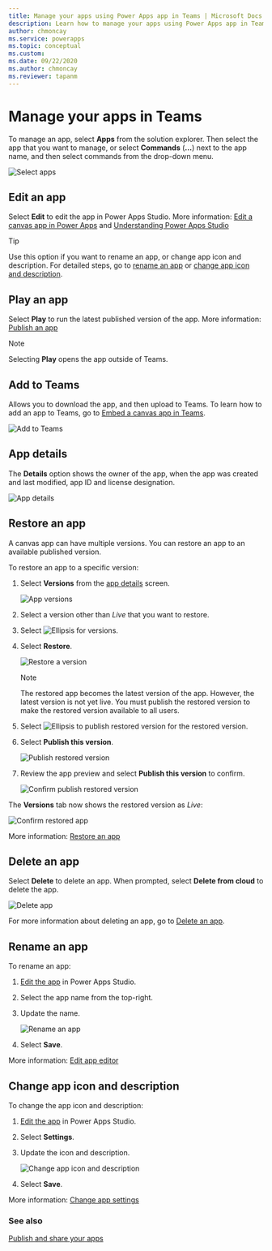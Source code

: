 ```yaml
---
title: Manage your apps using Power Apps app in Teams | Microsoft Docs
description: Learn how to manage your apps using Power Apps app in Teams.
author: chmoncay
ms.service: powerapps
ms.topic: conceptual
ms.custom: 
ms.date: 09/22/2020
ms.author: chmoncay
ms.reviewer: tapanm
---
```


# Manage your apps in Teams

To manage an app, select **Apps** from the solution explorer. Then select the app that you want to manage, or select **Commands** (**…**) next to the app name, and then select commands from the drop-down menu.

![Select apps](media/manage-apps-1.png "Select apps")

## Edit an app

Select **Edit** to edit the app in Power Apps Studio. More information: [Edit a canvas app in Power Apps](../maker/canvas-apps/edit-app.md) and [Understanding Power Apps Studio](understand-power-apps-studio.md)

> [!TIP]
> Use this option if you want to rename an app, or change app icon and description. For detailed steps, go to [rename an app](#rename-an-app) or [change app icon and description](#change-app-icon-and-description).

## Play an app

Select **Play** to run the latest published version of the app. More information: [Publish an app](publish-and-share-apps.md)

> [!NOTE]
> Selecting **Play** opens the app outside of Teams.

## Add to Teams

Allows you to download the app, and then upload to Teams. To learn how to add an app to Teams, go to [Embed a canvas app in Teams](embed-teams-app.md).

![Add to Teams](media/embed-app-teams.png "Add to Teams")

## App details

The **Details** option shows the owner of the app, when the app was created and last modified, app ID and license designation.

![App details](media/app-details.png "App details")

## Restore an app

A canvas app can have multiple versions. You can restore an app to an available published version.

To restore an app to a specific version:

1. Select **Versions** from the [app details](#app-details) screen.

    ![App versions](media/app-versions.png "App versions")

1. Select a version other than *Live* that you want to restore.

1. Select ![Ellipsis for versions](media/ellipsis.png "Ellipsis for versions").

1. Select **Restore**.

    ![Restore a version](media/restore-version.png "Restore a version")

    > [!NOTE]
    > The restored app becomes the latest version of the app. However, the latest version is not yet live. You must publish the restored version to make the restored version available to all users.

1. Select ![Ellipsis to publish restored version](media/ellipsis.png "Ellipsis to publish restored version") for the restored version.

1. Select **Publish this version**.

    ![Publish restored version](media/publish-restored-version.png "Publish restored version")

1. Review the app preview and select **Publish this version** to confirm.

    ![Confirm publish restored version](media/confirm-publish-restored-version.png "Confirm publish restored version")

The **Versions** tab now shows the restored version as *Live*:

![Confirm restored app](media/confirm-restored-app.png "Confirm restored app")

More information: [Restore an app](../maker/canvas-apps/restore-an-app.md)

## Delete an app

Select **Delete** to delete an app. When prompted, select **Delete from cloud** to delete the app.

![Delete app](media/manage-app-2.png "Delete app")

For more information about deleting an app, go to [Delete an app](../maker/canvas-apps/delete-app.md).

## Rename an app

To rename an app:

1. [Edit the app](manage-your-apps.md#edit-an-app) in Power Apps Studio.
1. Select the app name from the top-right.
1. Update the name.

    ![Rename an app](media/studio-app-name-editor.png "Rename an app")

1. Select **Save**.

More information: [Edit app editor](understand-power-apps-studio.md?branch=teams-preview#app-name-editor)

## Change app icon and description

To change the app icon and description:

1. [Edit the app](manage-your-apps.md#edit-an-app) in Power Apps Studio.
1. Select **Settings**.
1. Update the icon and description.

    ![Change app icon and description](media/studio-general-settings.png "Change app icon and description")

1. Select **Save**.

More information: [Change app settings](understand-power-apps-studio.md?branch=teams-preview#settings)

### See also

[Publish and share your apps](publish-and-share-apps.md)
